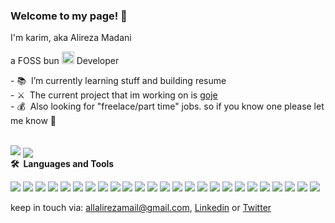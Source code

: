 <h3>Welcome to my page! 👋</h3>

<p>
I'm karim,
aka Alireza Madani<br>

a FOSS bun <img src="https://bun.sh/logo-square.png" width="20" /> Developer
 </p>

<p>
- 📚&nbsp;&nbsp;I’m currently learning stuff and building resume
<br>
- ⚔️&nbsp;&nbsp;The current project that im working on is <a href="https://github.com/goje-softwares/">goje</a>
 <br>
- 💰&nbsp;&nbsp;Also looking for "freelace/part time" jobs.
 so if you know one please let me know 🙏
</p>

<br>
<img src="https://github-readme-stats.vercel.app/api?username=imkarimkarim&show_icons=true&hide_border=false&line_height=20&title_color=000&icon_color=1b93c9&show_owner=true"/>
<img align="center" src="https://github-readme-stats.vercel.app/api/top-langs/?username=imkarimkarim&hide_border=false&title_color=000&layout=compact" />
<br>
<b>🛠️&nbsp;&nbsp;Languages&nbsp;and&nbsp;Tools</b>
<p>
  <p>
    <img src="https://img.shields.io/badge/-HTML-E34F26?style=flat-square&logo=HTML5&logoColor=white"/>
    <img src="https://img.shields.io/badge/-CSS-1572B6?style=flat-square&logo=CSS3&logoColor=white"/>
    <img src="https://img.shields.io/badge/-JS-f0db4e?style=flat-square&logo=JavaScript&logoColor=black"/>
    <img src="https://img.shields.io/badge/-TS-2d79c7?style=flat-square&logo=TypeScript&logoColor=white"/>
    <img src="https://img.shields.io/badge/-React-61dafb?style=flat-square&logo=React&logoColor=black"/>
    <img src="https://img.shields.io/badge/-ReactNative-61dafb?style=flat-square&logo=React&logoColor=black"/>
    <img src="https://img.shields.io/badge/-Electron-272a37?style=flat-square&logo=Electron&logoColor=white"/>
    <img src="https://img.shields.io/badge/-Node.js-679e63?style=flat-square&logo=Node.js&logoColor=black"/>
    <img src="https://img.shields.io/badge/-express-fff?style=flat-square&logo=Express&logoColor=black"/>
    <img src="https://img.shields.io/badge/-NestJS-ea2745?style=flat-square&logo=NestJS&logoColor=black"/>
    <img src="https://img.shields.io/badge/-Git-F44D27?style=flat-square&logo=Git&logoColor=white"/>
    <img src="https://img.shields.io/badge/-GitHub-181717?style=flat-square&logo=GitHub&logoColor=white"/>
    <img src="https://img.shields.io/badge/-Yarn-2188b6?style=flat-square&logo=Yarn&logoColor=white"/>
    <img src="https://img.shields.io/badge/-MySQL-F29111?style=flat-square&logo=MySQL&logoColor=white"/>
    <img src="https://img.shields.io/badge/-MongoDB-116149?style=flat-square&logo=MongoDB&logoColor=white"/>
    <img src="https://img.shields.io/badge/-Redis-d43013?style=flat-square&logo=Redis&logoColor=white"/>
    <img src="https://img.shields.io/badge/-WebPack-1C78C0?style=flat-square&logo=WebPack&logoColor=white"/>
    <img src="https://img.shields.io/badge/-Terminal-222?style=flat-square&logo=Terminal&logoColor=white"/>
    <img src="https://img.shields.io/badge/-ESLint-4B32C3?style=flat-square&logo=ESLint&logoColor=white"/>
    <img src="https://img.shields.io/badge/-Prettier-1c2b33?style=flat-square&logo=Prettier&logoColor=white"/>
    <img src="https://img.shields.io/badge/-Fedora-007bff?style=flat-square&logo=Fedora&logoColor=white"/>
    <img src="https://img.shields.io/badge/-Windows-094596?style=flat-square&logo=Windows&logoColor=white"/>
    <img src="https://img.shields.io/badge/-Trello-0079BF?style=flat-square&logo=Trello&logoColor=white"/>
    <img src="https://img.shields.io/badge/-Pomofocus-d95550?style=flat-square&logo=Pomofocus&logoColor=white"/>
    <img src="https://img.shields.io/badge/-Liara%20Cloud-2c333f?style=flat-square&logo=Liara%20Cloud&logoColor=white"/>
  </p>
<p>

keep in touch via:   <a href="mailto:allalirezamail@gmail.com">allalirezamail@gmail.com</a>,
 <a href="https://www.linkedin.com/in/alireza-madani-670475245/">Linkedin</a> or
 <a href="https://twitter.com/imkarimkarim/">Twitter</a>
